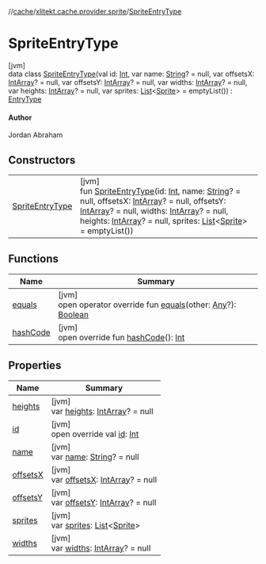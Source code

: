//[cache](../../../index.md)/[xlitekt.cache.provider.sprite](../index.md)/[SpriteEntryType](index.md)

# SpriteEntryType

[jvm]\
data class [SpriteEntryType](index.md)(val id: [Int](https://kotlinlang.org/api/latest/jvm/stdlib/kotlin/-int/index.html), var name: [String](https://kotlinlang.org/api/latest/jvm/stdlib/kotlin/-string/index.html)? = null, var offsetsX: [IntArray](https://kotlinlang.org/api/latest/jvm/stdlib/kotlin/-int-array/index.html)? = null, var offsetsY: [IntArray](https://kotlinlang.org/api/latest/jvm/stdlib/kotlin/-int-array/index.html)? = null, var widths: [IntArray](https://kotlinlang.org/api/latest/jvm/stdlib/kotlin/-int-array/index.html)? = null, var heights: [IntArray](https://kotlinlang.org/api/latest/jvm/stdlib/kotlin/-int-array/index.html)? = null, var sprites: [List](https://kotlinlang.org/api/latest/jvm/stdlib/kotlin.collections/-list/index.html)&lt;[Sprite](../-sprite/index.md)&gt; = emptyList()) : [EntryType](../../xlitekt.cache.provider/-entry-type/index.md)

#### Author

Jordan Abraham

## Constructors

| | |
|---|---|
| [SpriteEntryType](-sprite-entry-type.md) | [jvm]<br>fun [SpriteEntryType](-sprite-entry-type.md)(id: [Int](https://kotlinlang.org/api/latest/jvm/stdlib/kotlin/-int/index.html), name: [String](https://kotlinlang.org/api/latest/jvm/stdlib/kotlin/-string/index.html)? = null, offsetsX: [IntArray](https://kotlinlang.org/api/latest/jvm/stdlib/kotlin/-int-array/index.html)? = null, offsetsY: [IntArray](https://kotlinlang.org/api/latest/jvm/stdlib/kotlin/-int-array/index.html)? = null, widths: [IntArray](https://kotlinlang.org/api/latest/jvm/stdlib/kotlin/-int-array/index.html)? = null, heights: [IntArray](https://kotlinlang.org/api/latest/jvm/stdlib/kotlin/-int-array/index.html)? = null, sprites: [List](https://kotlinlang.org/api/latest/jvm/stdlib/kotlin.collections/-list/index.html)&lt;[Sprite](../-sprite/index.md)&gt; = emptyList()) |

## Functions

| Name | Summary |
|---|---|
| [equals](equals.md) | [jvm]<br>open operator override fun [equals](equals.md)(other: [Any](https://kotlinlang.org/api/latest/jvm/stdlib/kotlin/-any/index.html)?): [Boolean](https://kotlinlang.org/api/latest/jvm/stdlib/kotlin/-boolean/index.html) |
| [hashCode](hash-code.md) | [jvm]<br>open override fun [hashCode](hash-code.md)(): [Int](https://kotlinlang.org/api/latest/jvm/stdlib/kotlin/-int/index.html) |

## Properties

| Name | Summary |
|---|---|
| [heights](heights.md) | [jvm]<br>var [heights](heights.md): [IntArray](https://kotlinlang.org/api/latest/jvm/stdlib/kotlin/-int-array/index.html)? = null |
| [id](id.md) | [jvm]<br>open override val [id](id.md): [Int](https://kotlinlang.org/api/latest/jvm/stdlib/kotlin/-int/index.html) |
| [name](name.md) | [jvm]<br>var [name](name.md): [String](https://kotlinlang.org/api/latest/jvm/stdlib/kotlin/-string/index.html)? = null |
| [offsetsX](offsets-x.md) | [jvm]<br>var [offsetsX](offsets-x.md): [IntArray](https://kotlinlang.org/api/latest/jvm/stdlib/kotlin/-int-array/index.html)? = null |
| [offsetsY](offsets-y.md) | [jvm]<br>var [offsetsY](offsets-y.md): [IntArray](https://kotlinlang.org/api/latest/jvm/stdlib/kotlin/-int-array/index.html)? = null |
| [sprites](sprites.md) | [jvm]<br>var [sprites](sprites.md): [List](https://kotlinlang.org/api/latest/jvm/stdlib/kotlin.collections/-list/index.html)&lt;[Sprite](../-sprite/index.md)&gt; |
| [widths](widths.md) | [jvm]<br>var [widths](widths.md): [IntArray](https://kotlinlang.org/api/latest/jvm/stdlib/kotlin/-int-array/index.html)? = null |
